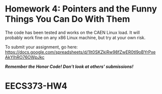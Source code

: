 # Homework 4: Pointers and the Funny Things You Can Do With Them

The code has been tested and works on the CAEN Linux load.  It will probably
work fine on any x86 Linux machine, but try at your own risk.

To submit your assignment, go here:
https://docs.google.com/spreadsheets/d/1It0SKZkiRw98fZwER0tl9oBYrPxeAkYlhRO76OWpJkc



***Remember the Honor Code! Don't look at others' submissions!***
# EECS373-HW4
